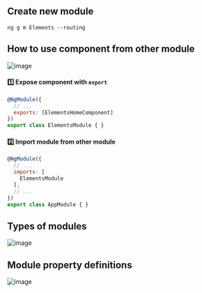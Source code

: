 ## Create new module 
```console
ng g m Elements --routing
```

## How to use component from other module
![image](https://user-images.githubusercontent.com/28957748/126055994-f27f735e-5354-438c-b540-7fb61e4ad214.png)

#### :one: Expose component with `export`
```js
@NgModule({
  // ...
  exports: [ElementsHomeComponent]
})
export class ElementsModule { }
```

#### :two: Import module from other module
```js
@NgModule({
  // ...
  imports: [
    ElementsModule
  ],
  // ...
})
export class AppModule { }
```

## Types of modules
![image](https://user-images.githubusercontent.com/28957748/126056265-4be34389-8b91-4478-897f-b2bc36dad649.png)

## Module property definitions
![image](https://user-images.githubusercontent.com/28957748/126056010-9a5ae586-92ec-436e-8f51-c2de0b8146f9.png)
